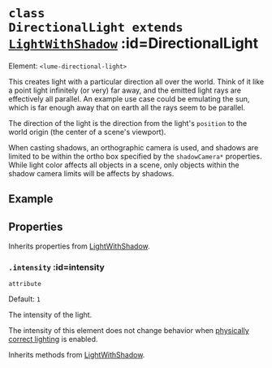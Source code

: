 
# <code>class <b>DirectionalLight</b> extends [LightWithShadow](LightWithShadow.md)</code> :id=DirectionalLight

Element: `<lume-directional-light>`

This creates light with a particular direction all over the world. Think of
it like a point light infinitely (or very) far away, and the emitted light
rays are effectively all parallel. An example use case could be emulating
the sun, which is far enough away that on earth all the rays seem to be
parallel.

The direction of the light is the direction from the light's
`position` to the world origin (the center of a scene's viewport).

When casting shadows, an orthographic camera is used, and shadows are limited
to be within the ortho box specified by the `shadowCamera*` properties. While
light color affects all objects in a scene, only objects within the shadow
camera limits will be affects by shadows.

## Example

<div id="example"></div>

<script type="application/javascript">
  new Vue({
    el: '#example',
    template: '<live-code :template="code" mode="html>iframe" :debounce="200" />',
    data: { code: directionalLightExample() },
  })
</script>

## Properties

Inherits properties from [LightWithShadow](LightWithShadow.md).


### <code>.<b>intensity</b></code> :id=intensity

`attribute`

Default: `1`

The intensity of the light.

The intensity of this element does not change behavior when [physically
correct lighting](../core/Scene#physicallycorrectlights) is enabled.
        



Inherits methods from [LightWithShadow](LightWithShadow.md).


        